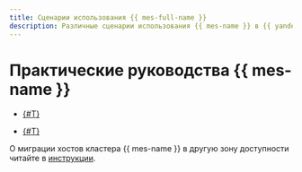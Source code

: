 ```yaml
---
title: Сценарии использования {{ mes-full-name }}
description: Различные сценарии использования {{ mes-name }} в {{ yandex-cloud }}.
---
```


# Практические руководства {{ mes-name }}


* [{#T}](./migration-via-snapshots.md)



* [{#T}](./migration-to-opensearch.md)


О миграции хостов кластера {{ mes-name }} в другую зону доступности читайте в [инструкции](../operations/host-migration.md).
